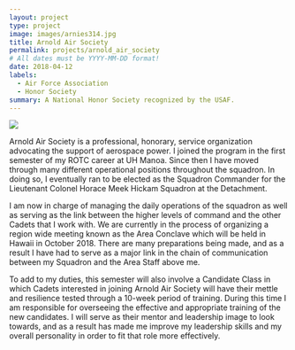 ```yaml
---
layout: project
type: project
image: images/arnies314.jpg
title: Arnold Air Society
permalink: projects/arnold_air_society
# All dates must be YYYY-MM-DD format!
date: 2018-04-12
labels:
  - Air Force Association
  - Honor Society
summary: A National Honor Society recognized by the USAF.
---
```


<img class="ui image" src="{{ site.baseurl }}/images/arnies314.jpg">

Arnold Air Society is a professional, honorary, service organization advocating the support of aerospace power. I joined the program in the first semester of my ROTC career at UH Manoa. Since then I have moved through many different operational positions throughout the squadron. In doing so, I eventually ran to be elected as the Squadron Commander for the Lieutenant Colonel Horace Meek Hickam Squadron at the Detachment.

I am now in charge of managing the daily operations of the squadron as well as serving as the link between the higher levels of command and the other Cadets that I work with. We are currently in the process of organizing a region wide meeting known as the Area Conclave which will be held in Hawaii in October 2018. There are many preparations being made, and as a result I have had to serve as a major link in the chain of communication between my Squadron and the Area Staff above me.

To add to my duties, this semester will also involve a Candidate Class in which Cadets interested in joining Arnold Air Society will have their mettle and resilience tested through a 10-week period of training. During this time I am responsible for overseeing the effective and appropriate training of the new candidates. I will serve as their mentor and leadership image to look towards, and as a result has made me improve my leadership skills and my overall personality in order to fit that role more effectively.


